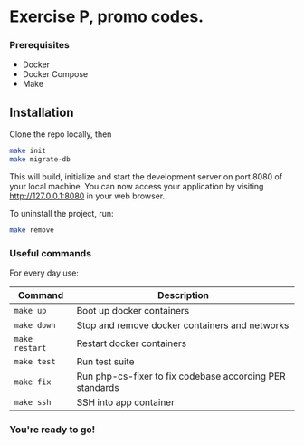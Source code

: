# Exercise P, promo codes.

### Prerequisites

- Docker
- Docker Compose
- Make

## Installation

Clone the repo locally, then

```sh
make init
make migrate-db
```

This will build, initialize and start the development server on port 8080 of your local machine. 
You can now access your application by visiting http://127.0.0.1:8080 in your web browser.

To uninstall the project, run:

```sh
make remove
```

### Useful commands

For every day use:

| Command        | Description                                              |
|----------------|----------------------------------------------------------|
| `make up`      | Boot up docker containers                                |
| `make down`    | Stop and remove docker containers and networks           |
| `make restart` | Restart docker containers                                |
| `make test`    | Run test suite                                           |
| `make fix`     | Run php-cs-fixer to fix codebase according PER standards |
| `make ssh`     | SSH into app container                                   |

### You're ready to go! 
